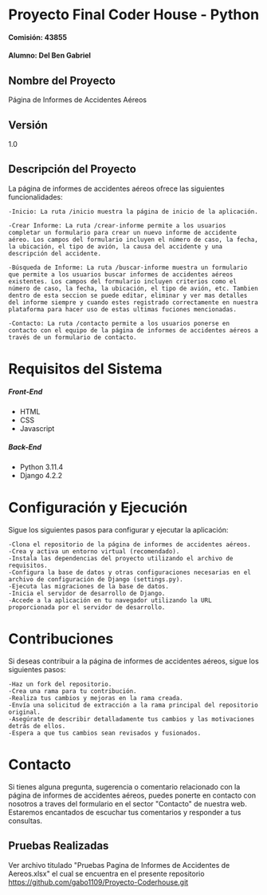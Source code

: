 # Proyecto Final Coder House - Python
#### Comisión: 43855
#### Alumno: Del Ben Gabriel

## Nombre del Proyecto
Página de Informes de Accidentes Aéreos

## Versión
1.0

## Descripción del Proyecto
La página de informes de accidentes aéreos ofrece las siguientes funcionalidades:

    -Inicio: La ruta /inicio muestra la página de inicio de la aplicación.

    -Crear Informe: La ruta /crear-informe permite a los usuarios completar un formulario para crear un nuevo informe de accidente aéreo. Los campos del formulario incluyen el número de caso, la fecha, la ubicación, el tipo de avión, la causa del accidente y una descripción del accidente.

    -Búsqueda de Informe: La ruta /buscar-informe muestra un formulario que permite a los usuarios buscar informes de accidentes aéreos existentes. Los campos del formulario incluyen criterios como el número de caso, la fecha, la ubicación, el tipo de avión, etc. Tambien dentro de esta seccion se puede editar, eliminar y ver mas detalles del informe siempre y cuando estes registrado correctamente en nuestra plataforma para hacer uso de estas ultimas fuciones mencionadas.

    -Contacto: La ruta /contacto permite a los usuarios ponerse en contacto con el equipo de la página de informes de accidentes aéreos a través de un formulario de contacto.

# Requisitos del Sistema
##### Front-End
- HTML 
- CSS 
- Javascript 

##### Back-End
- Python 3.11.4
- Django 4.2.2

# Configuración y Ejecución
Sigue los siguientes pasos para configurar y ejecutar la aplicación:
    
    -Clona el repositorio de la página de informes de accidentes aéreos.
    -Crea y activa un entorno virtual (recomendado).
    -Instala las dependencias del proyecto utilizando el archivo de requisitos.
    -Configura la base de datos y otras configuraciones necesarias en el archivo de configuración de Django (settings.py).
    -Ejecuta las migraciones de la base de datos.
    -Inicia el servidor de desarrollo de Django.
    -Accede a la aplicación en tu navegador utilizando la URL proporcionada por el servidor de desarrollo.

# Contribuciones
Si deseas contribuir a la página de informes de accidentes aéreos, sigue los siguientes pasos:

    -Haz un fork del repositorio.
    -Crea una rama para tu contribución.
    -Realiza tus cambios y mejoras en la rama creada.
    -Envía una solicitud de extracción a la rama principal del repositorio original.
    -Asegúrate de describir detalladamente tus cambios y las motivaciones detrás de ellos.
    -Espera a que tus cambios sean revisados y fusionados.

# Contacto
Si tienes alguna pregunta, sugerencia o comentario relacionado con la página de informes de accidentes aéreos, puedes ponerte en contacto con nosotros a traves del formulario en el sector "Contacto" de nuestra web. Estaremos encantados de escuchar tus comentarios y responder a tus consultas.

## Pruebas Realizadas

Ver archivo titulado "Pruebas Pagina de Informes de Accidentes de Aereos.xlsx" el cual se encuentra en el presente repositorio https://github.com/gabo1109/Proyecto-Coderhouse.git
